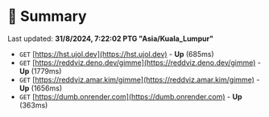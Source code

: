 # 📖 Summary
Last updated: **31/8/2024, 7:22:02 PTG "Asia/Kuala_Lumpur"**

- `GET` [https://hst.ujol.dev](https://hst.ujol.dev) - **Up** (685ms)
- `GET` [https://reddviz.deno.dev/gimme](https://reddviz.deno.dev/gimme) - **Up** (1779ms)
- `GET` [https://reddviz.amar.kim/gimme](https://reddviz.amar.kim/gimme) - **Up** (1656ms)
- `GET` [https://dumb.onrender.com](https://dumb.onrender.com) - **Up** (363ms)
